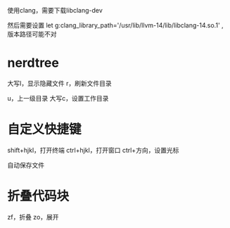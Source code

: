 使用clang，需要下载libclang-dev

然后需要设置
let g:clang_library_path='/usr/lib/llvm-14/lib/libclang-14.so.1'
,版本路径可能不对



# nerdtree

大写I，显示隐藏文件
r，刷新文件目录

u，上一级目录
大写c，设置工作目录


# 自定义快捷键
shift+hjkl，打开终端
ctrl+hjkl，打开窗口
ctrl+方向，设置光标

自动保存文件

# 折叠代码块

zf，折叠
zo，展开
